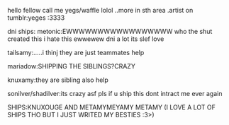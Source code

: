 hello fellow
call me yegs/waffle lolol ..more in sth area .artist on tumblr:yeges
:3333


dni ships:
metonic:EWWWWWWWWWWWWWWWWW who the shut 
created this i hate this ewwewew dni a lot its slef love

tailsamy:.....i thinj they are just teammates help

mariadow:SHIPPING THE SIBLINGS?CRAZY

knuxamy:they are sibling also help

sonilver/shadilver:its crazy asf pls if u ship this dont intract me ever again

SHIPS:KNUXOUGE AND METAMYMEYAMY METAMY (I LOVE A LOT OF SHIPS THO BUT I JUST WRITED MY BESTIES :3>)
